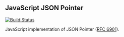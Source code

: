 ## JavaScript JSON Pointer

[![Build Status](https://travis-ci.org/alexeykuzmin/js-json-pointer.png)](https://travis-ci.org/alexeykuzmin/js-json-pointer)

JavaScript implementation of JSON Pointer ([RFC 6901](http://tools.ietf.org/html/rfc6901)).

